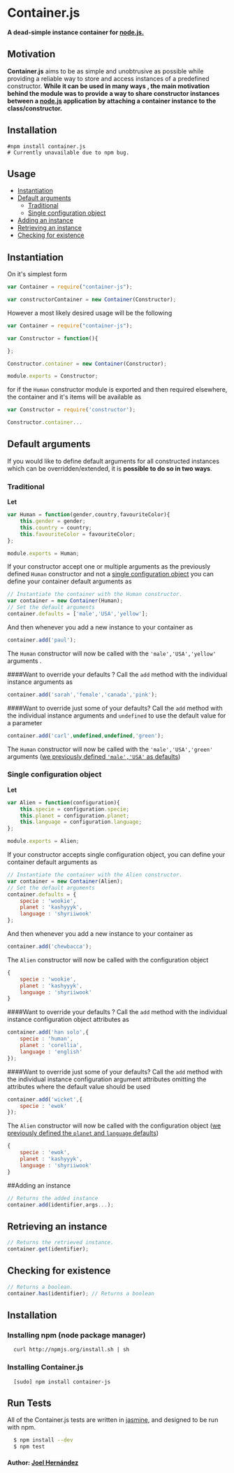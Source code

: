 # Container.js
**A dead-simple instance container for [node.js.](https://nodejs.org/)**

Motivation
--------
**Container.js** aims to be as simple and unobtrusive as possible while providing a reliable way to store and access instances of a predefined constructor.
**While it can be used in many ways , the main motivation behind the module was to provide a way to share constructor instances between a [node.js](https://nodejs.org/) application by attaching a container instance to the class/constructor.**

Installation
--------

    #npm install container.js
    # Currently unavailable due to npm bug.

Usage
--------
* [Instantiation](#instantiation)
* [Default arguments](#default-arguments)
  * [Traditional](#traditional)
  * [Single configuration object](#single-configuration-object)
* [Adding an instance](#adding-an-instance)
* [Retrieving an instance](#retrieving-an-instance)
* [Checking for existence](#checking-for-existence)

## Instantiation

On it's simplest form

``` js
var Container = require("container-js");

var constructorContainer = new Container(Constructor);
```

However a most likely desired usage  will be the following

``` js
var Container = require("container-js");

var Constructor = function(){

};

Constructor.container = new Container(Constructor);

module.exports = Constructor;

```
for if the `Human` constructor module is exported and then required elsewhere,  the container and it's items will be available as 
``` js
var Constructor = require('constructor');

Constructor.container...
```

## Default arguments

If you would like to define default arguments for all constructed instances which can be overridden/extended, it is **possible to do so in two ways**.

### Traditional
**Let**
``` js
var Human = function(gender,country,favouriteColor){
	this.gender = gender;
	this.country = country;
	this.favouriteColor = favouriteColor;
};

module.exports = Human;
```

If your constructor accept one or multiple arguments as the previously defined `Human` constructor and not a [single configuration object](#single-configuration-object) you can define your container default arguments as 
``` js
// Instantiate the container with the Human constructor.
var container = new Container(Human);
// Set the default arguments
container.defaults = ['male','USA','yellow'];
```
And then whenever you add a new instance to your container as
``` js
container.add('paul');
```
The `Human` constructor will now be called with the `'male','USA','yellow'` arguments .

####Want to override your defaults ?
Call the `add` method with the individual instance arguments as 

``` js
container.add('sarah','female','canada','pink');
```

####Want to override just some of your defaults?
Call the `add` method with the individual instance arguments and `undefined` to use the default value for a parameter 
``` js
container.add('carl',undefined,undefined,'green');
```
The `Human` constructor will now be called with the `'male','USA','green'` arguments ([we previously defined `'male','USA'` as defaults](#traditional))

### Single configuration object
**Let**
``` js
var Alien = function(configuration){
	this.specie = configuration.specie;
	this.planet = configuration.planet;
	this.language = configuration.language;
};

module.exports = Alien;
```
If your constructor accepts single configuration object, you can define your container default arguments as 
``` js
// Instantiate the container with the Alien constructor.
var container = new Container(Alien);
// Set the default arguments
container.defaults = {
	specie : 'wookie',
	planet : 'kashyyyk',
	language : 'shyriiwook'
};
```
And then whenever you add a new instance to your container as
``` js
container.add('chewbacca');
```
The `Alien` constructor will now be called with the configuration object
``` js
{
	specie : 'wookie',
	planet : 'kashyyyk',
	language : 'shyriiwook'
}
```


####Want to override your defaults ?
Call the `add` method with the individual instance configuration object attributes as

``` js
container.add('han solo',{
	specie : 'human',
	planet : 'corellia',
	language : 'english'
});
```

####Want to override just some of your defaults?
Call the `add` method with the individual instance configuration argument attributes omitting the attributes where the default value should be used
``` js
container.add('wicket',{
	specie : 'ewok'
});
```
The `Alien` constructor will now be called with the configuration object
([we previously defined  the `planet` and `language`  defaults](#single-configuration-object))

``` js
{
	specie : 'ewok',
	planet : 'kashyyyk',
	language : 'shyriiwook'
}
```

##Adding an instance
``` js
// Returns the added instance
container.add(identifier,args...);
```
## Retrieving an instance
``` js
// Returns the retrieved instance.
container.get(identifier);
```
## Checking for existence
``` js
// Returns a boolean.
container.has(identifier); // Returns a boolean
```

## Installation

### Installing npm (node package manager)
```
  curl http://npmjs.org/install.sh | sh
```

### Installing Container.js
```
  [sudo] npm install container-js
```

## Run Tests
All of the Container.js tests are written in [jasmine](http://jasmine.github.io/), and designed to be run with npm.

``` bash
  $ npm install --dev
  $ npm test
```

#### Author: [Joel Hernández](https://github.com/thefabulousdev)
